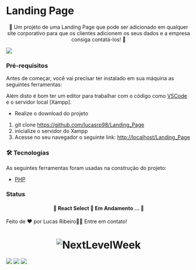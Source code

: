 # Landing Page

<p align="center">🚀  Um projeto de uma Landing Page que pode ser adicionado em qualquer site corporativo para que os clientes adicionem os seus dados e a empresa consiga contatá-los! 🚀</p>

<img src="https://img.shields.io/static/v1?label=PHP&message=Landing Page-Stress&color=7159c1&style=for-the-badge&logo=ghost"/>

### Pré-requisitos

Antes de começar, você vai precisar ter instalado em sua máquina as seguintes ferramentas:

Além disto é bom ter um editor para trabalhar com o código como [VSCode](https://code.visualstudio.com/) e o servidor local [Xampp].

* Realize o download do projeto

1. git clone https://github.com/lucasrp98/Landing_Page
2. inicialize o servidor do Xampp
3. Acesse no seu navegador o seguinte link: <http://localhost/Landing_Page>


### 🛠 Tecnologias

As seguintes ferramentas foram usadas na construção do projeto:

- [PHP](https://www.php.net/docs.php)

### Status
<h4 align="center"> 
	🚧  React Select 🚀 Em Andamento ...  🚧
</h4>

Feito de ❤️ por Lucas Ribeiro👋🏽 Entre em contato!

<h1 align="center">
  <img alt="NextLevelWeek" title="#NextLevelWeek" src="https://avatars.githubusercontent.com/u/102001519?s=400&u=445ed2f86820cfae35c3857d9ebce7edde871327&v=4" />
</h1>

<div>
<a href="https://www.instagram.com/lucasribeiroo_98/" target="_blank"><img src="https://img.shields.io/badge/-Instagram-%23E4405F?style=for-the-badge&logo=instagram&logoColor=white" target="_blank"></a>
<a href = "lucaorpacheco@gmail.com"><img src="https://img.shields.io/badge/Gmail-D14836?style=for-the-badge&logo=gmail&logoColor=white" target="_blank"></a>
<a href="https://www.linkedin.com/in/lucas-ribeiro-582871169/" target="_blank"><img src="https://img.shields.io/badge/-LinkedIn-%230077B5?style=for-the-badge&logo=linkedin&logoColor=white" target="_blank"></a>   
</div>
